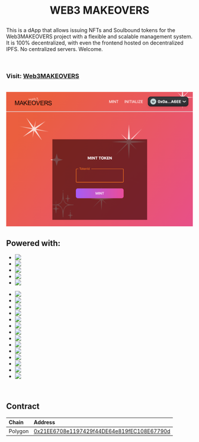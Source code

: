 <h1 align='center'>

WEB3 MAKEOVERS

</h1>

This is a dApp that allows issuing NFTs and Soulbound tokens for the Web3MAKEOVERS project with a flexible and scalable management system. It is 100% decentralized, with even the frontend hosted on decentralized IPFS. No centralized servers. Welcome.

</br>

### Visit: [Web3MAKEOVERS](https://web3makeovers.on.fleek.co)

</br>

<div align="center">
<img src="public/demo.png" alt="screen" width="900" height="auto" />
  
  </div>

## Powered with:

*   <img align="left" src="https://img.shields.io/badge/Ethereum-000000?style=for-the-badge&logo=Ethereum&logoColor=white" />
    <span/>

*   <img align="left" src="https://img.shields.io/badge/Polygon-cc0000?style=for-the-badge&logo=Polygon&logoColor=white" />
    <span/>

*   <img align="left" src="https://img.shields.io/badge/Solidity-660000?style=for-the-badge&logo=solidity&logoColor=white" />
    <span/>

*   <img align="left" src="https://img.shields.io/badge/OpenZeppelin-990000?style=for-the-badge&logo=openzeppelin&logoColor=white" />
    <span/>

*   <img align="left" src="https://img.shields.io/badge/hardhat-b30000?style=for-the-badge" />
    </span>

-   <img align="left" src="https://img.shields.io/badge/React-330000?style=for-the-badge&logo=React&logoColor=white" />
    </span>

-   <img align="left" src="https://img.shields.io/badge/Next.js-660000?style=for-the-badge&logo=next.js&logoColor=white" />
    </span>

-   <img align="left" src="https://img.shields.io/badge/OpenSea-800000?style=for-the-badge&logo=OpenSea&logoColor=white" />
    </span>

-   <img align="left" src="https://img.shields.io/badge/IPFS-ff0000?style=for-the-badge&logo=IPFS&logoColor=white" />
    </span>

-   <img align="left" src="https://img.shields.io/badge/Typescript-ff0000?style=for-the-badge&logo=TypeScript&logoColor=white" />
    </span>

-   <img align="left" src="https://img.shields.io/badge/RainbowKit-ff1a1a?style=for-the-badge" />
    </span>

-   <img align="left" src="https://img.shields.io/badge/Tailwind-ff1a1a?style=for-the-badge&logo=tailwindcss&logoColor=white" />
    </span>

-   <img align="left" src="https://img.shields.io/badge/Ethers.js-cc0000?style=for-the-badge" />
    </span>

-   <img align="left" src="https://img.shields.io/badge/-NFT-ff0000?style=for-the-badge" />
    </span>

-   <img align="left" src="https://img.shields.io/badge/-SOULBOUNDS-ff1a1a?style=for-the-badge" />
    </span>

-   <img align="left" src="https://img.shields.io/badge/ERC1155-ff6666?style=for-the-badge" />
    </span>

-   <img align="left" src="https://img.shields.io/badge/MUI-e60000?style=for-the-badge&logo=MUI&logoColor=white" />
    </span>
    
-   <img align="left" src="https://img.shields.io/badge/Wagmi-ff3333?style=for-the-badge" />
    </span>

-   <img align="left" src="https://img.shields.io/badge/yarn-ff4d4d?style=for-the-badge&logo=Yarn&logoColor=white" />
    </span>

</br>

## Contract

| Chain   | Address                                                                                                                              |
| :------ | :----------------------------------------------------------------------------------------------------------------------------------- |
| Polygon | [0x21EE6708e1197429f44DE64e819fEC108E67790d](https://mumbai.polygonscan.com/address/0x21EE6708e1197429f44DE64e819fEC108E67790d#code) |
